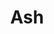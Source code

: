 ---
title: "Ash"
summary: "Alternative rock band that formed in Downpatrick, Northern Ireland in 1992."
slug: "ash"
image: "ash.jpg"
apple_music_artist_url: "https://music.apple.com/gb/artist/ash/721451"
wikipedia_url: "none"
---